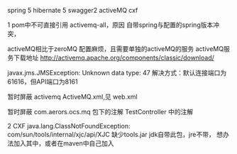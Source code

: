 spring 5 hibernate 5 swagger2  activeMQ cxf

1 pom中不可直接引用 activemq-all，原因 自带spring与配置的spring版本冲突，

activeMQ相比于zeroMQ 配置麻烦，且需要单独的activeMQ的服务
activeMQ服务下载地址
http://activemq.apache.org/components/classic/download/

javax.jms.JMSException: Unknown data type: 47
解决方式：默认连接端口为61616，但API端口为8161

暂时屏蔽 activemq  ActiveMQ.xml,见 web.xml

暂时屏蔽 com.aerors.ocs.mq 包下的注解
TestController 中的注解

2 CXF
java.lang.ClassNotFoundException: com/sun/tools/internal/xjc/api/XJC  缺少tools.jar
jdk自带此包，jre不带， 想办法加入其中，或者在maven中自己加入
